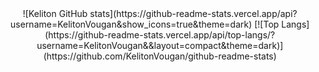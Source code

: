 <div align="center">
![Keliton GitHub stats](https://github-readme-stats.vercel.app/api?username=KelitonVougan&show_icons=true&theme=dark)
[![Top Langs](https://github-readme-stats.vercel.app/api/top-langs/?username=KelitonVougan&&layout=compact&theme=dark)](https://github.com/KelitonVougan/github-readme-stats)
</div>

